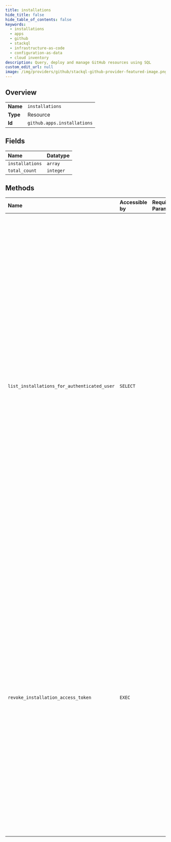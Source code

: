 ```yaml
---
title: installations
hide_title: false
hide_table_of_contents: false
keywords:
  - installations
  - apps
  - github    
  - stackql
  - infrastructure-as-code
  - configuration-as-data
  - cloud inventory
description: Query, deploy and manage GitHub resources using SQL
custom_edit_url: null
image: /img/providers/github/stackql-github-provider-featured-image.png
---
```

  
    

## Overview
<table><tbody>
<tr><td><b>Name</b></td><td><code>installations</code></td></tr>
<tr><td><b>Type</b></td><td>Resource</td></tr>
<tr><td><b>Id</b></td><td><code>github.apps.installations</code></td></tr>
</tbody></table>

## Fields
| Name | Datatype |
|:-----|:---------|
| `installations` | `array` |
| `total_count` | `integer` |
## Methods
| Name | Accessible by | Required Params | Description |
|:-----|:--------------|:----------------|:------------|
| `list_installations_for_authenticated_user` | `SELECT` |  | Lists installations of your GitHub App that the authenticated user has explicit permission (`:read`, `:write`, or `:admin`) to access.<br /><br />You must use a [user access token](https://docs.github.com/apps/creating-github-apps/authenticating-with-a-github-app/generating-a-user-access-token-for-a-github-app), created for a user who has authorized your GitHub App, to access this endpoint.<br /><br />The authenticated user has explicit permission to access repositories they own, repositories where they are a collaborator, and repositories that they can access through an organization membership.<br /><br />You can find the permissions for the installation under the `permissions` key. |
| `revoke_installation_access_token` | `EXEC` |  | Revokes the installation token you're using to authenticate as an installation and access this endpoint.<br /><br />Once an installation token is revoked, the token is invalidated and cannot be used. Other endpoints that require the revoked installation token must have a new installation token to work. You can create a new token using the "[Create an installation access token for an app](https://docs.github.com/rest/apps/apps#create-an-installation-access-token-for-an-app)" endpoint.<br /><br />You must use an [installation access token](https://docs.github.com/apps/building-github-apps/authenticating-with-github-apps/#authenticating-as-an-installation) to access this endpoint. |
